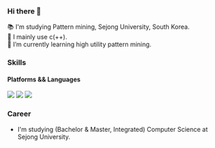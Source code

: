 ### Hi there 👋
📚 I'm studying Pattern mining, Sejong University, South Korea. <br/>
🔑 I mainly use c(++). <br/>
🌱 I’m currently learning high utility pattern mining. <br/> 


### Skills
#### Platforms && Languages 
<a href="#" target="_blank"><img src="https://img.shields.io/badge/C++-00599C?logo=cplusplus"></a>
<a href="#" target="_blank"><img src="https://img.shields.io/badge/Java-007396?style=flat-square&logo=Java&logoColor=white"></a>
<a href="#" target="_blank"><img src="https://img.shields.io/badge/Python-3776AB?logo=python&logoColor=white"></a>


### Career
- I'm studying (Bachelor & Master, Integrated) Computer Science at Sejong University.

  
<!--
**nookcoder/nookcoder** is a ✨ _special_ ✨ repository because its `README.md` (this file) appears on your GitHub profile.

Here are some ideas to get you started:

- 🔭 I’m currently working on ...
- 🌱 I’m currently learning ... 
- 👯 I’m looking to collaborate on ...
- 🤔 I’m looking for help with ...
- 💬 Ask me about ...
- 📫 How to reach me: ...
- 😄 Pronouns: ...
- ⚡ Fun fact: ...
-->

